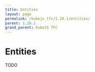 ```yaml
---
title: Entities
layout: page
permalink: /kubejs_tfc/1.20.1/entities/
parent: 1.20.1
grand_parent: KubeJS TFC
---
```


# Entities

TODO
